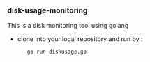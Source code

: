 ### disk-usage-monitoring
This is a disk monitoring tool using golang

- clone into your local repository and run by :
  
         go run diskusage.go
